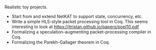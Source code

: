 Realistic toy projects.
* Start from and extend NetKAT to support state, concurrency, etc.
* Write a simple HLS-style packet processing tool in Coq. This seems interesting to look at https://jtristan.github.io/papers/popl10.pdf
* Formalizing a speculation-augmenting packet-processing compiler in Coq.
* Formalizing the Parekh-Gallager theorem in Coq.
